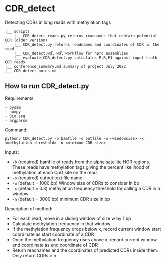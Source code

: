 # CDR_detect
Detecting CDRs in long reads with methylation tags

```
|__ scripts
    |__ CDR_detect_reads.py returns readnames that contain potential CDR (older version)
    |__ CDR_detect.py returns readnames and coordinates of CDR in the read
    |__ CDR_detect.wdl wdl workflow for hprc assemblies
    |__ evaluate_CDR_detect.py calculates P,R,F1 against input truth CDR reads
|__ conference_summary.md summary of project July 2022
|__ CDR_detect_notes.md 
```

## How to run CDR_detect.py

Requirements:
```
- pysam
- numpy
- Bio.seq
- argparse
```

Command:
```
python3 CDR_detect.py -b bamfile -o outfile -w <windowsize> -x <methylation threshold> -n <minimum CDR size>
```

Inputs:
- `-b` (required) bamfile of reads from the alpha satellite HOR regions. These reads have methylation tags giving the percent likelihood of methylation at each CpG site on the read
- `-o` (required) output text file name
- `-w` (default = 1000 bp) Window size of CDRs to consider in bp
- `-x` (default = 0.3) methylation frequency threshold for calling a CDR in a window
- `-n` (default = 3000 bp) minimum CDR size in bp


Description of method:

- For each read, move in a sliding window of size w by 1 bp
- Calculate methylation frequency in that window
- If the methylation frequency drops below x, record current window start coordinate as start coordinate of a CDR
- Once the methylation frequency rises above x, record current window end coordinate as end coordinate of CDR
- Return readnames and the coordinates of predicted CDRs inside them. Only return CDRs > n
